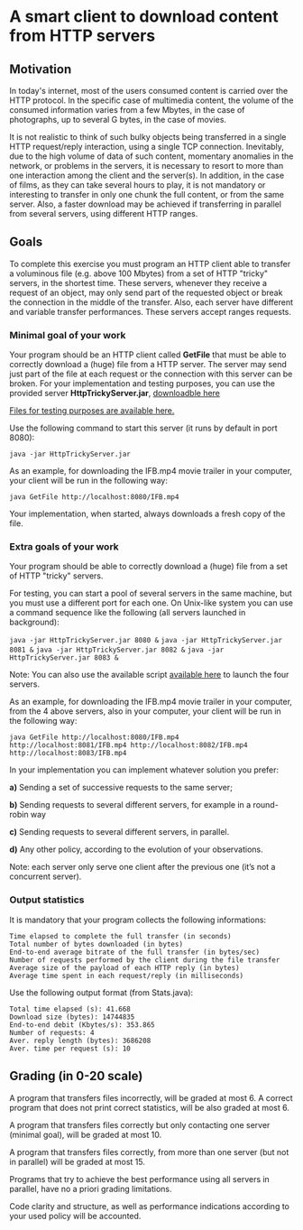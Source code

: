 # A smart client to download content from HTTP servers 

## Motivation
In today's internet, most of the users consumed content is carried over the HTTP protocol. In the specific case of multimedia content, the volume of the consumed information varies from a few Mbytes, in the case of photographs, up to several G bytes, in the case of movies.

It is not realistic to think of such bulky objects being transferred in a single HTTP request/reply interaction, using a single TCP connection. Inevitably, due to the high volume of data of such content, momentary anomalies in the network, or problems in the servers, it is necessary to resort to more than one interaction among the client and the server(s). In addition, in the case of films, as they can take several hours to play, it is not mandatory or interesting to transfer in only one chunk the full content, or from the same server. Also, a faster download may be achieved if transferring in parallel from several servers, using different HTTP ranges.

## Goals
To complete this exercise you must program an HTTP client able to transfer a voluminous file (e.g. above 100 Mbytes) from a set of HTTP "tricky" servers, in the shortest time. These servers, whenever they receive a request of an object, may only send part of the requested object or break the connection in the middle of the transfer. Also, each server have different and variable transfer performances. These servers accept ranges requests.

### Minimal goal of your work
Your program should be an HTTP client called **GetFile** that must be able to correctly download a (huge) file from a HTTP server. The server may send just part of the file at each request or the connection with this server can be broken. For your implementation and testing purposes, you can use the provided server **HttpTrickyServer.jar**, [downloadble here](./exemplo3/HttpTrickyServer.jar) 

[Files for testing purposes are available here.](https://drive.google.com/drive/folders/146LsGoiD2SOUYMjkBeSDbmndzPxUxY-m?usp=sharing)

Use the following command to start this server (it runs by default in port 8080):

`java -jar HttpTrickyServer.jar`

As an example, for downloading the IFB.mp4 movie trailer in your computer, your client will be run in the following way:

`java GetFile http://localhost:8080/IFB.mp4`

Your implementation, when started, always downloads a fresh copy of the file.

### Extra goals of your work
Your program should be able to correctly download a (huge) file from a set of HTTP "tricky" servers. 

For testing, you can start a pool of several servers in the same machine, but you must use a different port for each one. On Unix-like system you can use a command sequence like the following (all servers launched in background):

`java -jar HttpTrickyServer.jar 8080 &`
`java -jar HttpTrickyServer.jar 8081 &`
`java -jar HttpTrickyServer.jar 8082 &`
`java -jar HttpTrickyServer.jar 8083 &`

Note: You can also use the available script [available here](./exemplo3/serverclusterstart.sh) to launch the four servers.

As an example, for downloading the IFB.mp4 movie trailer in your computer, from the 4 above servers, also in your computer, your client will be run in the following way:

`java GetFile http://localhost:8080/IFB.mp4 http://localhost:8081/IFB.mp4 http://localhost:8082/IFB.mp4 http://localhost:8083/IFB.mp4`

In your implementation you can implement whatever solution you prefer:

**a)** Sending a set of successive requests to the same server;

**b)** Sending requests to several different servers, for example in a round-robin way

**c)** Sending requests to several different servers, in parallel. 

**d)** Any other policy, according to the evolution of your observations.

Note: each server only serve one client after the previous one (it’s not a concurrent server).

### Output statistics
It is mandatory that your program collects the following informations:

```
Time elapsed to complete the full transfer (in seconds)
Total number of bytes downloaded (in bytes)
End-to-end average bitrate of the full transfer (in bytes/sec)
Number of requests performed by the client during the file transfer
Average size of the payload of each HTTP reply (in bytes)
Average time spent in each request/reply (in milliseconds)
```

Use the following output format (from Stats.java):

```
Total time elapsed (s): 41.668
Download size (bytes): 14744835
End-to-end debit (Kbytes/s): 353.865
Number of requests: 4
Aver. reply length (bytes): 3686208
Aver. time per request (s): 10
```

## Grading (in 0-20 scale)

A program that transfers files incorrectly, will be graded at most 6. A correct program that does not print correct statistics, will be also graded at most 6.

A program that transfers files correctly but only contacting one server (minimal goal), will be graded at most 10.

A program that transfers files correctly, from more than one server (but not in parallel) will be graded at most 15.

Programs that try to achieve the best performance using all servers in parallel, have no a priori grading limitations.

Code clarity and structure, as well as performance indications according to your used policy will be accounted.
